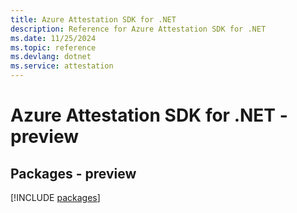 ```yaml
---
title: Azure Attestation SDK for .NET
description: Reference for Azure Attestation SDK for .NET
ms.date: 11/25/2024
ms.topic: reference
ms.devlang: dotnet
ms.service: attestation
---
```

# Azure Attestation SDK for .NET - preview
## Packages - preview
[!INCLUDE [packages](attestation-index.md)]